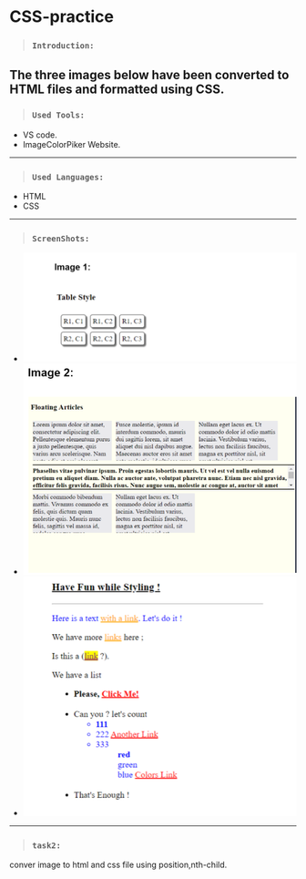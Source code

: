# CSS-practice
> ### `Introduction:`
The three images below have been converted to HTML files and formatted using CSS.
---

> ### `Used Tools:`
+ VS code.
+ ImageColorPiker Website.
---
> ### `Used Languages:`
+ HTML
+ CSS
---
> ### `ScreenShots:`

+ ![alt text](Image/Image1.png)
+ ![alt text](Image/Image2.png)
+ ![alt text](Image/Image3.png)
---
> ### `task2:`
conver image to html and css file using position,nth-child.
